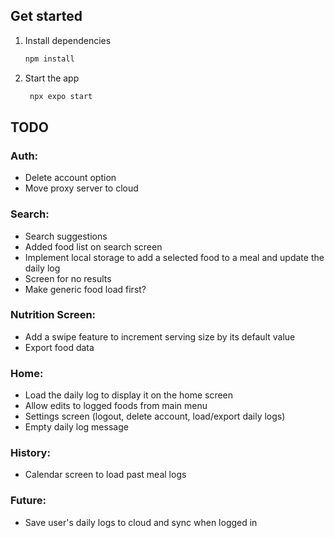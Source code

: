 ## Get started

1. Install dependencies

   ```bash
   npm install
   ```

2. Start the app

   ```bash
    npx expo start
   ```


## TODO
### Auth:
- Delete account option
- Move proxy server to cloud

### Search:
- Search suggestions
- Added food list on search screen
- Implement local storage to add a selected food to a meal and update the daily log
- Screen for no results
- Make generic food load first?

### Nutrition Screen:
- Add a swipe feature to increment serving size by its default value
- Export food data

### Home:
- Load the daily log to display it on the home screen
- Allow edits to logged foods from main menu
- Settings screen (logout, delete account, load/export daily logs)
- Empty daily log message

### History:
- Calendar screen to load past meal logs

### Future:
- Save user's daily logs to cloud and sync when logged in

